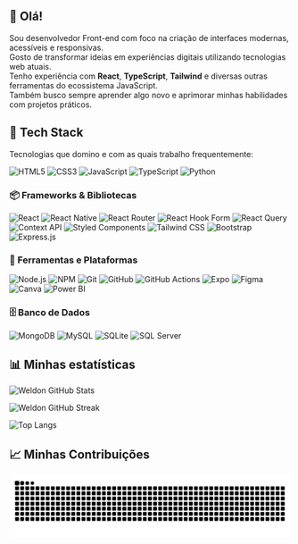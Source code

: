 ## 👋 Olá!

Sou desenvolvedor Front-end com foco na criação de interfaces modernas, acessíveis e responsivas.  
Gosto de transformar ideias em experiências digitais utilizando tecnologias web atuais.  
Tenho experiência com **React**, **TypeScript**, **Tailwind** e diversas outras ferramentas do ecossistema JavaScript.  
Também busco sempre aprender algo novo e aprimorar minhas habilidades com projetos práticos.

## 💼 Tech Stack

Tecnologias que domino e com as quais trabalho frequentemente:

![HTML5](https://img.shields.io/badge/HTML5-%23E34F26.svg?style=for-the-badge\&logo=html5\&logoColor=white)
![CSS3](https://img.shields.io/badge/CSS3-%231572B6.svg?style=for-the-badge\&logo=css3\&logoColor=white)
![JavaScript](https://img.shields.io/badge/JavaScript-%23323330.svg?style=for-the-badge\&logo=javascript\&logoColor=%23F7DF1E)
![TypeScript](https://img.shields.io/badge/TypeScript-%23007ACC.svg?style=for-the-badge\&logo=typescript\&logoColor=white)
![Python](https://img.shields.io/badge/Python-3670A0?style=for-the-badge\&logo=python\&logoColor=ffdd54)

### 📦 Frameworks & Bibliotecas

![React](https://img.shields.io/badge/React-%2320232a.svg?style=for-the-badge\&logo=react\&logoColor=%2361DAFB)
![React Native](https://img.shields.io/badge/React_Native-%2320232a.svg?style=for-the-badge\&logo=react\&logoColor=%2361DAFB)
![React Router](https://img.shields.io/badge/React_Router-CA4245?style=for-the-badge\&logo=react-router\&logoColor=white)
![React Hook Form](https://img.shields.io/badge/React_Hook_Form-%23EC5990.svg?style=for-the-badge\&logo=reacthookform\&logoColor=white)
![React Query](https://img.shields.io/badge/React_Query-FF4154?style=for-the-badge\&logo=react-query\&logoColor=white)
![Context API](https://img.shields.io/badge/Context_API-000000?style=for-the-badge\&logo=react)
![Styled Components](https://img.shields.io/badge/Styled_Components-DB7093?style=for-the-badge\&logo=styled-components\&logoColor=white)
![Tailwind CSS](https://img.shields.io/badge/Tailwind_CSS-%2338B2AC.svg?style=for-the-badge\&logo=tailwind-css\&logoColor=white)
![Bootstrap](https://img.shields.io/badge/Bootstrap-%238511FA.svg?style=for-the-badge\&logo=bootstrap\&logoColor=white)
![Express.js](https://img.shields.io/badge/Express.js-%23404d59.svg?style=for-the-badge\&logo=express\&logoColor=white)

### 🔧 Ferramentas e Plataformas

![Node.js](https://img.shields.io/badge/Node.js-6DA55F?style=for-the-badge\&logo=node.js\&logoColor=white)
![NPM](https://img.shields.io/badge/NPM-%23CB3837.svg?style=for-the-badge\&logo=npm\&logoColor=white)
![Git](https://img.shields.io/badge/Git-%23F05033.svg?style=for-the-badge\&logo=git\&logoColor=white)
![GitHub](https://img.shields.io/badge/GitHub-%23121011.svg?style=for-the-badge\&logo=github\&logoColor=white)
![GitHub Actions](https://img.shields.io/badge/GitHub_Actions-%232671E5.svg?style=for-the-badge\&logo=githubactions\&logoColor=white)
![Expo](https://img.shields.io/badge/Expo-1C1E24?style=for-the-badge\&logo=expo\&logoColor=#D04A37)
![Figma](https://img.shields.io/badge/Figma-%23F24E1E.svg?style=for-the-badge\&logo=figma\&logoColor=white)
![Canva](https://img.shields.io/badge/Canva-%2300C4CC.svg?style=for-the-badge\&logo=Canva\&logoColor=white)
![Power BI](https://img.shields.io/badge/Power_BI-F2C811?style=for-the-badge\&logo=powerbi\&logoColor=black)

### 🗄️ Banco de Dados

![MongoDB](https://img.shields.io/badge/MongoDB-%234ea94b.svg?style=for-the-badge\&logo=mongodb\&logoColor=white)
![MySQL](https://img.shields.io/badge/MySQL-4479A1.svg?style=for-the-badge\&logo=mysql\&logoColor=white)
![SQLite](https://img.shields.io/badge/SQLite-%2307405e.svg?style=for-the-badge\&logo=sqlite\&logoColor=white)
![SQL Server](https://img.shields.io/badge/Microsoft_SQL_Server-CC2927?style=for-the-badge\&logo=microsoft%20sql%20server\&logoColor=white)

## 📊 Minhas estatísticas

<div align="left">

![Weldon GitHub Stats](https://github-readme-stats.vercel.app/api?username=WeldonPereira\&theme=dark\&hide_border=false\&include_all_commits=true\&count_private=false)

![Weldon GitHub Streak](https://nirzak-streak-stats.vercel.app/?user=WeldonPereira\&theme=dark\&hide_border=false)

![Top Langs](https://github-readme-stats.vercel.app/api/top-langs/?username=WeldonPereira\&theme=dark\&hide_border=false\&layout=compact)

</div>

## :chart_with_upwards_trend: Minhas Contribuições

<picture>
  <source media="(prefers-color-scheme: dark)" srcset="https://raw.githubusercontent.com/WELDONPEREIRA/WELDONPEREIRA/output/github-contribution-grid-snake-dark.svg" />
  <source media="(prefers-color-scheme: light)" srcset="https://raw.githubusercontent.com/WELDONPEREIRA/WELDONPEREIRA/output/github-contribution-grid-snake.svg" />
  <img align="center" alt="Animação da grade de contribuições do GitHub" src="https://raw.githubusercontent.com/WELDONPEREIRA/WELDONPEREIRA/output/github-contribution-grid-snake.svg" />
</picture>
